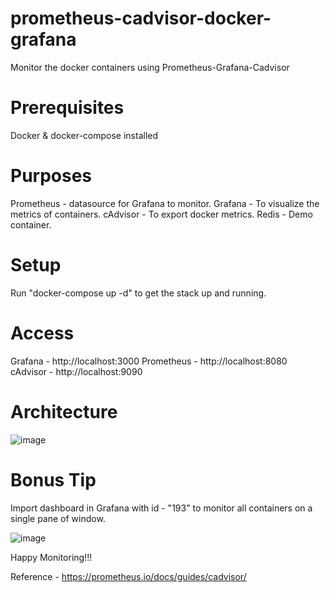 # prometheus-cadvisor-docker-grafana
Monitor the docker containers using Prometheus-Grafana-Cadvisor

# Prerequisites
Docker & docker-compose installed 

# Purposes
Prometheus - datasource for Grafana to monitor.
Grafana - To visualize the metrics of containers.
cAdvisor - To export docker metrics.
Redis - Demo container.

# Setup
Run "docker-compose up -d" to get the stack up and running.

# Access
Grafana - http://localhost:3000
Prometheus - http://localhost:8080
cAdvisor - http://localhost:9090

# Architecture 

![image](https://github.com/infinite8loop/prometheus-cadvisor-docker-grafana/assets/103845823/b705d335-cc61-45a1-b3ea-e2f719f6a974)


# Bonus Tip
Import dashboard in Grafana with id - "193" to monitor all containers on a single pane of window.

![image](https://github.com/infinite8loop/prometheus-cadvisor-docker-grafana/assets/103845823/f1fa7174-202a-4cea-89ab-b309a18cd89d)


Happy Monitoring!!!

Reference - https://prometheus.io/docs/guides/cadvisor/
